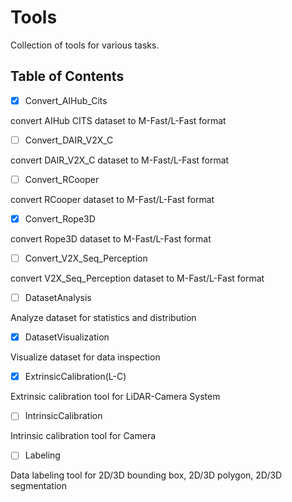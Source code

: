 # Tools

Collection of tools for various tasks.

## Table of Contents

- [x] Convert_AIHub_Cits

convert AIHub CITS dataset to M-Fast/L-Fast format

- [ ] Convert_DAIR_V2X_C

convert DAIR_V2X_C dataset to M-Fast/L-Fast format

- [ ] Convert_RCooper

convert RCooper dataset to M-Fast/L-Fast format

- [x] Convert_Rope3D

convert Rope3D dataset to M-Fast/L-Fast format

- [ ] Convert_V2X_Seq_Perception

convert V2X_Seq_Perception dataset to M-Fast/L-Fast format

- [ ] DatasetAnalysis

Analyze dataset for statistics and distribution

- [x] DatasetVisualization

Visualize dataset for data inspection

- [x] ExtrinsicCalibration(L-C)

Extrinsic calibration tool for LiDAR-Camera System

- [ ] IntrinsicCalibration

Intrinsic calibration tool for Camera

- [ ] Labeling

Data labeling tool for 2D/3D bounding box, 2D/3D polygon, 2D/3D segmentation
